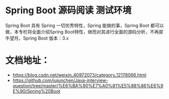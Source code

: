 # Spring Boot 源码阅读 测试环境  
Spring Boot 具有 Spring 一切优秀特性，Spring 能做的事，Spring Boot 都可以做，本专栏将全面介绍Spring Boot特性，继而对其进行全面的源码分析，不再犀牛望月，Spring Boot 版本：3.x

# 文档地址：
- https://blog.csdn.net/weixin_40972073/category_12178066.html
- https://github.com/jujunchen/Java-interview-question/tree/master/%E6%BA%90%E7%A0%81%E5%88%86%E6%9E%90/Spring%20Boot
